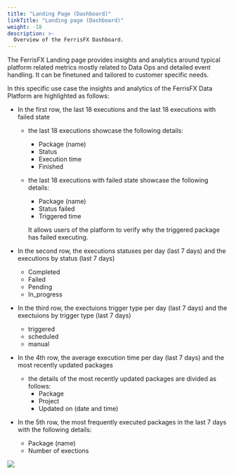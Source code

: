 ```yaml
---
title: "Landing Page (Dashboard)"
linkTitle: "Landing page (Dashboard)"
weight: -18
description: >-
  Overview of the FerrisFX Dashboard.
---
```


The FerrisFX  Landing page provides insights and analytics around typical platform related metrics mostly related to Data Ops and detailed event handling. It can be finetuned and tailored to customer specific needs. 

In this specific use case the insights and analytics of the FerrisFX Data Platform are highlighted as follows:

- In the first row, the last 18 executions and the last 18 executions with failed state

  - the last 18 executions showcase the following details:

    - Package (name)
    - Status
    - Execution time
    - Finished

  - the last 18 executions with failed state showcase the following details:

    - Package (name)
    - Status failed
    - Triggered time 

    It allows users of the platform to verify why the triggered package has failed executing.

- In the second row, the executions statuses per day (last 7 days) and the executions by status (last 7 days)

  - Completed
  - Failed
  - Pending
  - In_progress

- In the third row, the exectuions trigger type per day (last 7 days) and the exectuions by trigger type (last 7 days)

  - triggered
  - scheduled
  - manual

- In the 4th row, the average execution time per day (last 7 days) and the most recently updated packages

  - the details of the most recently updated packages are divided as follows:
    - Package
    - Project
    - Updated on (date and time)

- In the 5th row, the most frequently executed packages in the last 7 days with the following details:

  - Package (name)
  - Number of exections

![](/images/dashboard_landing_page.png)
